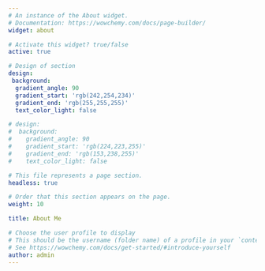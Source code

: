 ```yaml
---
# An instance of the About widget.
# Documentation: https://wowchemy.com/docs/page-builder/
widget: about

# Activate this widget? true/false
active: true

# Design of section
design:
 background:
  gradient_angle: 90
  gradient_start: 'rgb(242,254,234)'
  gradient_end: 'rgb(255,255,255)'
  text_color_light: false 

# design:
#  background:
#    gradient_angle: 90
#    gradient_start: 'rgb(224,223,255)'
#    gradient_end: 'rgb(153,238,255)'
#    text_color_light: false 

# This file represents a page section.
headless: true

# Order that this section appears on the page.
weight: 10

title: About Me

# Choose the user profile to display
# This should be the username (folder name) of a profile in your `content/authors/` folder.
# See https://wowchemy.com/docs/get-started/#introduce-yourself
author: admin
---
```

